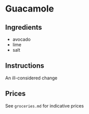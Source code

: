 
# Guacamole
## Ingredients
* avocado
* lime 
* salt
## Instructions
An ill-considered change

## Prices
See `groceries.md` for indicative prices
